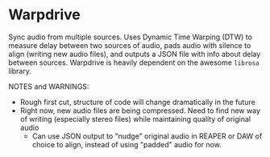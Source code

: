 # Warpdrive

Sync audio from multiple sources. Uses Dynamic Time Warping (DTW) to measure delay between two sources of audio, pads audio with silence to align (writing new audio files), and outputs a JSON file with info about delay between sources. Warpdrive is heavily dependent on the awesome `librosa` library.


NOTES and WARNINGS:
- Rough first cut, structure of code will change dramatically in the future
- Right now, new audio files are being compressed. Need to find new way of writing (especially stereo files) while maintaining quality of original audio
    - Can use JSON output to "nudge" original audio in REAPER or DAW of choice to align, instead of using "padded" audio for now.